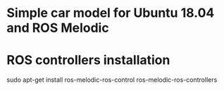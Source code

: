 # Simple car model for Ubuntu 18.04 and ROS Melodic

# ROS controllers installation
sudo apt-get install ros-melodic-ros-control ros-melodic-ros-controllers
